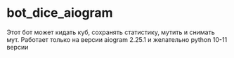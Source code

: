 # bot_dice_aiogram
Этот бот может кидать куб, сохранять статистику, мутить и снимать мут.
Работает только на версии aiogram 2.25.1 и желательно python 10-11 версии
